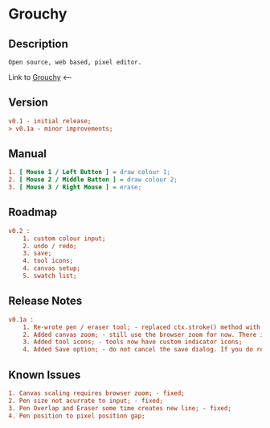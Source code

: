 # Grouchy

## Description

```
Open source, web based, pixel editor.
```

Link to [Grouchy](https://ionutrogojan.github.io/grouchy/) <--

## Version
```ini
v0.1 - initial release;
> v0.1a - minor improvements;

```

## Manual
```ini
1. [ Mouse 1 / Left Button ] = draw colour 1;
2. [ Mouse 2 / Middle Button ] = draw colour 2;
3. [ Mouse 3 / Right Mouse ] = erase;
```

## Roadmap
```ini
v0.2 :
    1. custom colour input;
    2. undo / redo;
    3. save;
    4. tool icons;
    4. canvas setup;
    5. swatch list;
```

## Release Notes
```ini
v0.1a :
    1. Re-wrote pen / eraser tool; - replaced ctx.stroke() method with ctx.createImageData().
    2. Added canvas zoom; - still use the browser zoom for now. There is no way of setting the zoom value.
    3. Added tool icons; - tools now have custom indicator icons;
    4. Added Save option; - do not cancel the save dialog. If you do reload the page but your drawing will be gone.
```

## Known Issues
```ini
1. Canvas scaling requires browser zoom; - fixed;
2. Pen size not acurrate to input; - fixed;
3. Pen Overlap and Eraser some time creates new line; - fixed;
4. Pen position to pixel position gap;
